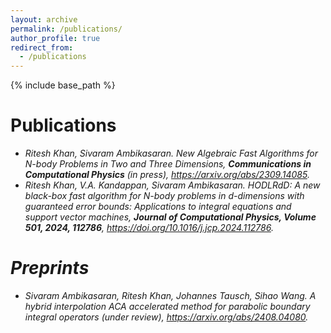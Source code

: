 ```yaml
---
layout: archive
permalink: /publications/
author_profile: true
redirect_from:
  - /publications
---
```


{% include base_path %}

Publications
======
* <em>Ritesh Khan<em>, Sivaram Ambikasaran. New Algebraic Fast Algorithms for N-body Problems in Two and Three Dimensions, **Communications in Computational Physics** (in press), <https://arxiv.org/abs/2309.14085>.
* <em>Ritesh Khan<em>, V.A. Kandappan, Sivaram Ambikasaran. HODLRdD: A new black-box fast algorithm for N-body problems in d-dimensions with guaranteed error bounds: Applications to integral equations and support vector machines, **Journal of Computational Physics, Volume 501, 2024, 112786**, <https://doi.org/10.1016/j.jcp.2024.112786>.

  
Preprints
======
* Sivaram Ambikasaran, <em>Ritesh Khan<em>, Johannes Tausch, Sihao Wang. A hybrid interpolation ACA accelerated method for parabolic boundary integral operators (under review), <https://arxiv.org/abs/2408.04080>.


